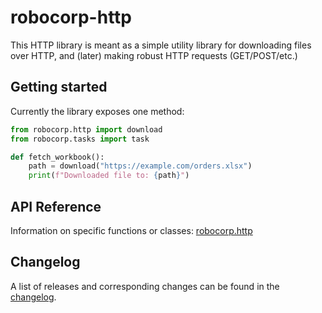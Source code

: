 # robocorp-http

This HTTP library is meant as a simple utility library for downloading
files over HTTP, and (later) making robust HTTP requests (GET/POST/etc.)

## Getting started

Currently the library exposes one method:

```python
from robocorp.http import download
from robocorp.tasks import task

def fetch_workbook():
	path = download("https://example.com/orders.xlsx")
	print(f"Downloaded file to: {path}")
```

## API Reference

Information on specific functions or classes: [robocorp.http](./api/robocorp.http.md)

## Changelog

A list of releases and corresponding changes can be found in the [changelog](./CHANGELOG.md).
